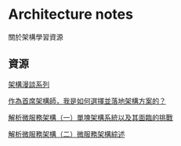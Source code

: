 # Architecture notes
關於架構學習資源

## 資源

[架構漫談系列](http://www.infoq.com/cn/articles/an-informal-discussion-on-architecture-part01?utm_campaign=rightbar_v2&utm_source=infoq&utm_medium=articles_link&utm_content=link_text)

[作為首席架構師，我是如何選擇並落地架構方案的？](http://mp.weixin.qq.com/s?__biz=MzA5Nzc4OTA1Mw==&mid=2659597137&idx=1&sn=86d25a8c4722c245d4d2a26dd2cfda16&scene=1&srcid=0509mRkYxdSGfWEsAkf68DCV&from=groupmessage&isappinstalled=0#wechat_redirect)

[解析微服務架構（一）單塊架構系統以及其面臨的挑戰](http://www.infoq.com/cn/articles/analysis-the-architecture-of-microservice-part-01)

[解析微服務架構（二）微服務架構綜述](http://www.infoq.com/cn/articles/analysis-the-architecture-of-microservice-part-02)
